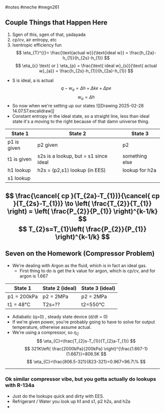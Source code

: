 #notes #meche #megn261


## Couple Things that Happen Here
1.  Sgen of this, sgen of that, yadayada
2. cp/cv, air entropy, etc
3. Isentropic efficiency fun
$$
\eta_{T}^{(}= \frac{\text{actual w}}{\text{ideal w}} = \frac{h_{2a}-h_{1}}{h_{2s}-h_{1}}
$$
$$
\eta_{c} \text{ or } \eta_{p} = \frac{\text{ ideal w}_{s}}{\text{ actual w}_{a}} = \frac{h_{2s}-h_{1}}{h_{2a}-h_{1}}
$$
- S is ideal, a is actual
$$
q-w_{a} = \Delta h + \Delta ke + \Delta pe
$$
$$
 w_{a}= \Delta h
$$
- So now when we're setting up our states
![[Drawing 2025-02-28 14.07.57.excalidraw]]
- Constant entropy in the ideal state, so a straight line, less than ideal state it's a moving to the right because of that damn universe thing.

| State 1     | State 2                               | State 3        |
| ----------- | ------------------------------------- | -------------- |
| p1 is given | p2 given                              | p2             |
| t1 is given | s2s is a lookup, but = s1 since ideal | something else |
| h1 lookup   | h2s = (p2,s1) lookup (in EES)         | lookup for h2a |
| s1 lookup   |                                       |                |
$$
\frac{\cancel{ cp }(T_{2a}-T_{1})}{\cancel{ cp }(T_{2s}-T_{1})} \to \left( \frac{T_{2}}{T_{1}} \right) = \left( \frac{P_{2}}{P_{1}} \right)^{k-1/k}
$$
$$
T_{2}s=T_{1}\left( \frac{P_{2}}{P_{1}} \right)^{k-1/k}
$$
----

## Seven on the Homework (Compressor Problem)
- We're dealing with Argon as the fluid, which is in fact an ideal gas.
	- First thing to do is get the k value for argon, which is cp/cv, and for argon is 1.667

| State 1     | State 2 (ideal) | State 3 (ideal) |
| ----------- | --------------- | --------------- |
| p1 = 200kPa | p2 = 2MPa       | p2 = 2MPa       |
| t1 = 48°C   | T2s=??          | t2=550°C        |
- Adiabatic (q=0) , steady state device (d/dt = 0)
- If we're given power, you're probably going to have to solve for output temperature, otherwise assume actual.
- We're using a compressor, so $\eta_{C}$
$$
\eta_{C}=\frac{T_{2}s-T_{1}}{T_{2}a-T_{1}}
$$
$$
321K\left( \frac{2000kPa}{200kPa} \right)^{\frac{1.667-1}{1.667}}=806.5K
$$
$$
\eta_{C}=\frac{806.5-321}{823-321}=0.967=96.7\%
$$
---
### Ok similar compressor vibe, but you gotta actually do lookups with R-134a
- Just do the lookups quick and dirty with EES.
- Refrigerant / Water you look up h1 and s1, p2 h2s, and h2a
- 